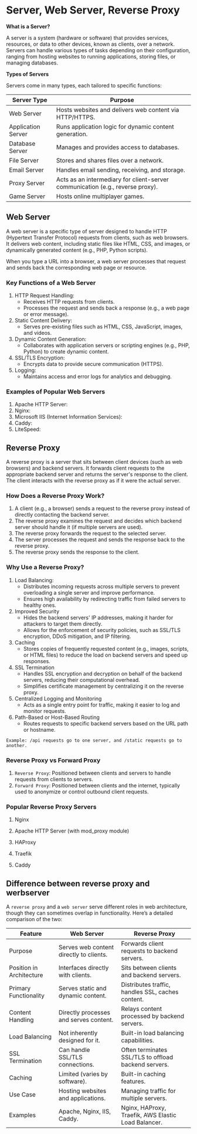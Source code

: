 # Server, Web Server, Reverse Proxy 

**What is a Server?**

A server is a system (hardware or software) that provides services, resources, or data to other devices, known as clients, over a network. Servers can handle various types of tasks depending on their configuration, ranging from hosting websites to running applications, storing files, or managing databases.

**Types of Servers**

Servers come in many types, each tailored to specific functions:

Server Type|	Purpose
---|---
Web Server	|Hosts websites and delivers web content via HTTP/HTTPS.
Application Server|	Runs application logic for dynamic content generation.
Database Server	|Manages and provides access to databases.
File Server|	Stores and shares files over a network.
Email Server|	Handles email sending, receiving, and storage.
Proxy Server|	Acts as an intermediary for client-server communication (e.g., reverse proxy).
Game Server|	Hosts online multiplayer games.


## Web Server
A web server is a specific type of server designed to handle HTTP (Hypertext Transfer Protocol) requests from clients, such as web browsers. It delivers web content, including static files like HTML, CSS, and images, or dynamically generated content (e.g., PHP, Python scripts).

When you type a URL into a browser, a web server processes that request and sends back the corresponding web page or resource.

### Key Functions of a Web Server
1. HTTP Request Handling:
    * Receives HTTP requests from clients.
    * Processes the request and sends back a response (e.g., a web page or error message).
2. Static Content Delivery:
    * Serves pre-existing files such as HTML, CSS, JavaScript, images, and videos.
3. Dynamic Content Generation:
    * Collaborates with application servers or scripting engines (e.g., PHP, Python) to create dynamic content.
4. SSL/TLS Encryption:
    * Encrypts data to provide secure communication (HTTPS).
5. Logging:
    * Maintains access and error logs for analytics and debugging.

### Examples of Popular Web Servers
1. Apache HTTP Server:
2. Nginx:
3. Microsoft IIS (Internet Information Services):
4. Caddy:
5. LiteSpeed:


## Reverse Proxy
A reverse proxy is a server that sits between client devices (such as web browsers) and backend servers. It forwards client requests to the appropriate backend server and returns the server's response to the client. The client interacts with the reverse proxy as if it were the actual server.

### How Does a Reverse Proxy Work?
1. A client (e.g., a browser) sends a request to the reverse proxy instead of directly contacting the backend server.
2. The reverse proxy examines the request and decides which backend server should handle it (if multiple servers are used).
3. The reverse proxy forwards the request to the selected server.
4. The server processes the request and sends the response back to the reverse proxy.
5. The reverse proxy sends the response to the client.

### Why Use a Reverse Proxy?
1. Load Balancing: 
    * Distributes incoming requests across multiple servers to prevent overloading a single server and improve performance.
    * Ensures high availability by redirecting traffic from failed servers to healthy ones.
2. Improved Security
    * Hides the backend servers' IP addresses, making it harder for attackers to target them directly.
    * Allows for the enforcement of security policies, such as SSL/TLS encryption, DDoS mitigation, and IP filtering.
3. Caching
    * Stores copies of frequently requested content (e.g., images, scripts, or HTML files) to reduce the load on backend servers and speed up responses.
4. SSL Termination
    * Handles SSL encryption and decryption on behalf of the backend servers, reducing their computational overhead.
    * Simplifies certificate management by centralizing it on the reverse proxy.
5. Centralized Logging and Monitoring
    * Acts as a single entry point for traffic, making it easier to log and monitor requests.
6. Path-Based or Host-Based Routing
    * Routes requests to specific backend servers based on the URL path or hostname.

`Example: /api requests go to one server, and /static requests go to another.`

### Reverse Proxy vs Forward Proxy
1. `Reverse Proxy`: Positioned between clients and servers to handle requests from clients to servers.
2. `Forward Proxy`: Positioned between clients and the internet, typically used to anonymize or control outbound client requests.

### Popular Reverse Proxy Servers
1. Nginx

2. Apache HTTP Server (with mod_proxy module)

3. HAProxy

4. Traefik

5. Caddy


## Difference between reverse proxy and werbserver
A `reverse proxy` and a `web server` serve different roles in web architecture, though they can sometimes overlap in functionality. Here’s a detailed comparison of the two:

Feature	|Web Server|	Reverse Proxy
---|---|---
Purpose	|Serves web content directly to clients.|	Forwards client requests to backend servers.
Position in Architecture|	Interfaces directly with clients.	|Sits between clients and backend servers.
Primary Functionality|	Serves static and dynamic content.|	Distributes traffic, handles SSL, caches content.
Content Handling|	Directly processes and serves content.	|Relays content processed by backend servers.
Load Balancing	|Not inherently designed for it.	|Built-in load balancing capabilities.
SSL Termination|	Can handle SSL/TLS connections.	|Often terminates SSL/TLS to offload backend servers.
Caching|	Limited (varies by software).|	Built-in caching features.
Use Case|	Hosting websites and applications.|	Managing traffic for multiple servers.
Examples|	Apache, Nginx, IIS, Caddy.|	Nginx, HAProxy, Traefik, AWS Elastic Load Balancer.




